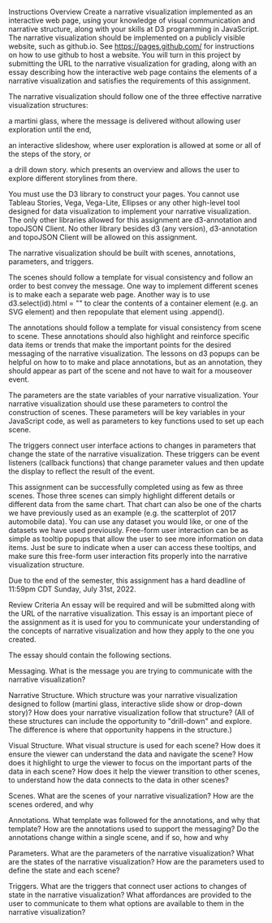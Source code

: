 Instructions
Overview
Create a narrative visualization implemented as an interactive web page, using your knowledge of visual communication and narrative structure, along with your skills at D3 programming in JavaScript. The narrative visualization should be implemented on a publicly visible website, such as github.io. See https://pages.github.com/  for instructions on how to use github to host a website. You will turn in this project by submitting the URL to the narrative visualization for grading, along with an essay describing how the interactive web page contains the elements of a narrative visualization and satisfies the requirements of this assignment.

The narrative visualization should follow one of the three effective narrative visualization structures:

a martini glass, where the message is delivered without allowing user exploration until the end,

an interactive slideshow, where user exploration is allowed at some or all of the steps of the story, or

a drill down story. which presents an overview and allows the user to explore different storylines from there.

You must use the D3 library to construct your pages. You cannot use Tableau Stories, Vega, Vega-Lite, Ellipses or any other high-level tool designed for data visualization to implement your narrative visualization. The only other libraries allowed for this assignment are d3-annotation and topoJSON Client. No other library besides d3 (any version), d3-annotation and topoJSON Client will be allowed on this assignment.

The narrative visualization should be built with scenes, annotations, parameters, and triggers.

The scenes should follow a template for visual consistency and follow an order to best convey the message. One way to implement different scenes is to make each a separate web page. Another way is to use d3.select(id).html = "" to clear the contents of a container element (e.g. an SVG element) and then repopulate that element using .append().

The annotations should follow a template for visual consistency from scene to scene. These annotations should also highlight and reinforce specific data items or trends that make the important points for the desired messaging of the narrative visualization. The lessons on d3 popups can be helpful on how to to make and place annotations, but as an annotation, they should appear as part of the scene and not have to wait for a mouseover event.

The parameters are the state variables of your narrative visualization. Your narrative visualization should use these parameters to control the construction of scenes. These parameters will be key variables in your JavaScript code, as well as parameters to key functions used to set up each scene.

The triggers connect user interface actions to changes in parameters that change the state of the narrative visualization. These triggers can be event listeners (callback functions) that change parameter values and then update the display to reflect the result of the event.

This assignment can be successfully completed using as few as three scenes. Those three scenes can simply highlight different details or different data from the same chart. That chart can also be one of the charts we have previously used as an example (e.g. the scatterplot of 2017 automobile data). You can use any dataset you would like, or one of the datasets we have used previously. Free-form user interaction can be as simple as tooltip popups that allow the user to see more information on data items. Just be sure to indicate when a user can access these tooltips, and make sure this free-form user interaction fits properly into the narrative visualization structure.

Due to the end of the semester, this assignment has a hard deadline of 11:59pm CDT Sunday, July 31st, 2022.


Review Criteria
An essay will be required and will be submitted along with the URL of the narrative visualization. This essay is an important piece of the assignment as it is used for you to communicate your understanding of the concepts of narrative visualization and how they apply to the one you created.

The essay should contain the following sections.

Messaging. What is the message you are trying to communicate with the narrative visualization?

Narrative Structure. Which structure was your narrative visualization designed to follow (martini glass, interactive slide show or drop-down story)? How does your narrative visualization follow that structure? (All of these structures can include the opportunity to "drill-down" and explore. The difference is where that opportunity happens in the structure.)

Visual Structure. What visual structure is used for each scene? How does it ensure the viewer can understand the data and navigate the scene? How does it highlight to urge the viewer to focus on the important parts of the data in each scene? How does it help the viewer transition to other scenes, to understand how the data connects to the data in other scenes?

Scenes. What are the scenes of your narrative visualization?  How are the scenes ordered, and why

Annotations. What template was followed for the annotations, and why that template? How are the annotations used to support the messaging? Do the annotations change within a single scene, and if so, how and why

Parameters. What are the parameters of the narrative visualization? What are the states of the narrative visualization? How are the parameters used to define the state and each scene?

Triggers. What are the triggers that connect user actions to changes of state in the narrative visualization? What affordances are provided to the user to communicate to them what options are available to them in the narrative visualization?

